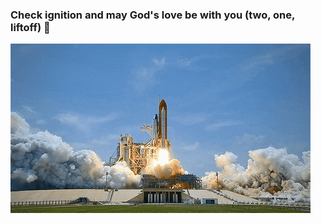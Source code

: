 ### Check ignition and may God's love be with you (two, one, liftoff) 🚀
![myimg](https://raw.githubusercontent.com/ugurkanates/ugurkanates/master/mygif.gif)
